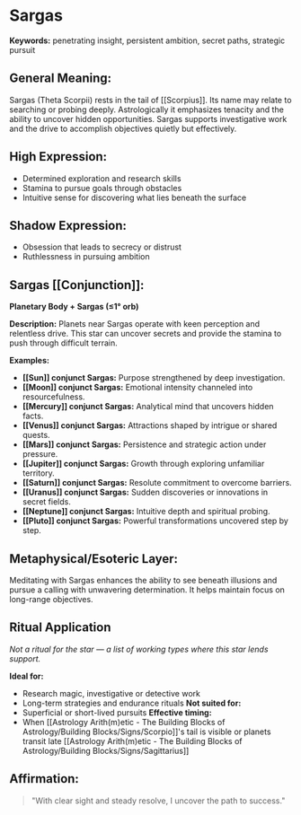 # Sargas


**Keywords:** penetrating insight, persistent ambition, secret paths, strategic pursuit

## General Meaning:
Sargas (Theta Scorpii) rests in the tail of [[Scorpius]]. Its name may relate to searching or probing deeply. Astrologically it emphasizes tenacity and the ability to uncover hidden opportunities. Sargas supports investigative work and the drive to accomplish objectives quietly but effectively.

## High Expression:
- Determined exploration and research skills
- Stamina to pursue goals through obstacles
- Intuitive sense for discovering what lies beneath the surface

## Shadow Expression:
- Obsession that leads to secrecy or distrust
- Ruthlessness in pursuing ambition

## Sargas [[Conjunction]]:

**Planetary Body + Sargas (≤1° orb)**

**Description:**
Planets near Sargas operate with keen perception and relentless drive. This star can uncover secrets and provide the stamina to push through difficult terrain.

**Examples:**
- **[[Sun]] conjunct Sargas:** Purpose strengthened by deep investigation.
- **[[Moon]] conjunct Sargas:** Emotional intensity channeled into resourcefulness.
- **[[Mercury]] conjunct Sargas:** Analytical mind that uncovers hidden facts.
- **[[Venus]] conjunct Sargas:** Attractions shaped by intrigue or shared quests.
- **[[Mars]] conjunct Sargas:** Persistence and strategic action under pressure.
- **[[Jupiter]] conjunct Sargas:** Growth through exploring unfamiliar territory.
- **[[Saturn]] conjunct Sargas:** Resolute commitment to overcome barriers.
- **[[Uranus]] conjunct Sargas:** Sudden discoveries or innovations in secret fields.
- **[[Neptune]] conjunct Sargas:** Intuitive depth and spiritual probing.
- **[[Pluto]] conjunct Sargas:** Powerful transformations uncovered step by step.

## Metaphysical/Esoteric Layer:
Meditating with Sargas enhances the ability to see beneath illusions and pursue a calling with unwavering determination. It helps maintain focus on long-range objectives.

## Ritual Application
*Not a ritual for the star — a list of working types where this star lends support.*

**Ideal for:**
- Research magic, investigative or detective work
- Long-term strategies and endurance rituals
**Not suited for:**
- Superficial or short-lived pursuits
**Effective timing:**
- When [[Astrology Arith(m)etic - The Building Blocks of Astrology/Building Blocks/Signs/Scorpio]]'s tail is visible or planets transit late [[Astrology Arith(m)etic - The Building Blocks of Astrology/Building Blocks/Signs/Sagittarius]]

## Affirmation:

> "With clear sight and steady resolve, I uncover the path to success."

